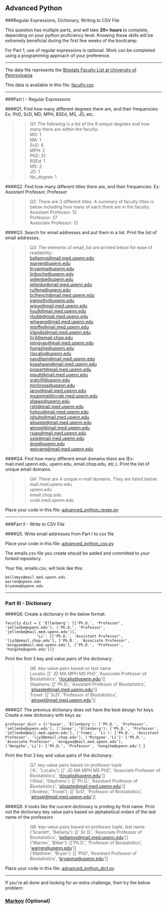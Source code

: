 ## Advanced Python    

###Regular Expressions, Dictionary, Writing to CSV File  

This question has multiple parts, and will take **20+ hours** to complete, depending on your python proficiency level.  Knowing these skills will be extremely beneficial during the first few weeks of the bootcamp.

For Part 1, use of regular expressions is optional.  Work can be completed using a programming approach of your preference. 

---

The data file represents the [Biostats Faculty List at University of Pennsylvania](http://www.med.upenn.edu/cceb/biostat/faculty.shtml)

This data is available in this file:  [faculty.csv](python/faculty.csv)

--- 

###Part I - Regular Expressions  


####Q1. Find how many different degrees there are, and their frequencies: Ex:  PhD, ScD, MD, MPH, BSEd, MS, JD, etc.

>> Q1: The following is a list of the 9 unique degrees and how many there are within the faculty:  
>>                   MD: 1  
>>                   MA: 1  
>>                  ScD: 6  
>>                  MPH: 2  
>>                  PhD: 31  
>>                 BSEd: 1  
>>                   MS: 2  
>>                   JD: 1  
>>            No_degree: 1  



####Q2. Find how many different titles there are, and their frequencies:  Ex:  Assistant Professor, Professor

>>Q2: There are 3 different titles. A summary of faculty titles is below including how many of each there are in the faculty:  
>> Assistant Professor: 12  
>>           Professor: 37  
>> Associate Professor: 12  


####Q3. Search for email addresses and put them in a list.  Print the list of email addresses.

>> Q3: The elements of email_list are printed below for ease of readability:  
>> bellamys@mail.med.upenn.edu  
>> warren@upenn.edu  
>> bryanma@upenn.edu  
>> jinboche@upenn.edu  
>> sellenbe@upenn.edu  
>> jellenbe@mail.med.upenn.edu  
>> ruifeng@upenn.edu  
>> bcfrench@mail.med.upenn.edu  
>> pgimotty@upenn.edu  
>> wguo@mail.med.upenn.edu  
>> hsu9@mail.med.upenn.edu  
>> rhubb@mail.med.upenn.edu  
>> whwang@mail.med.upenn.edu  
>> mjoffe@mail.med.upenn.edu  
>> jrlandis@mail.med.upenn.edu  
>> liy3@email.chop.edu  
>> mingyao@mail.med.upenn.edu  
>> hongzhe@upenn.edu  
>> rlocalio@upenn.edu  
>> nanditam@mail.med.upenn.edu  
>> knashawn@mail.med.upenn.edu  
>> propert@mail.med.upenn.edu  
>> mputt@mail.med.upenn.edu  
>> sratclif@upenn.edu  
>> michross@upenn.edu  
>> jaroy@mail.med.upenn.edu  
>> msammel@cceb.med.upenn.edu  
>> shawp@upenn.edu  
>> rshi@mail.med.upenn.edu  
>> hshou@mail.med.upenn.edu  
>> jshults@mail.med.upenn.edu  
>> alisaste@mail.med.upenn.edu  
>> atroxel@mail.med.upenn.edu  
>> rxiao@mail.med.upenn.edu  
>> sxie@mail.med.upenn.edu  
>> dxie@upenn.edu  
>> weiyang@mail.med.upenn.edu  


####Q4. Find how many different email domains there are (Ex:  mail.med.upenn.edu, upenn.edu, email.chop.edu, etc.).  Print the list of unique email domains.

>> Q4: There are 4 unique e-mail domains. They are listed below:  
>> mail.med.upenn.edu  
>> upenn.edu  
>> email.chop.edu  
>> cceb.med.upenn.edu  


Place your code in this file: [advanced_python_regex.py](python/advanced_python_regex.py)

---

###Part II - Write to CSV File

####Q5.  Write email addresses from Part I to csv file

Place your code in this file: [advanced_python_csv.py](python/advanced_python_csv.py)

The emails.csv file you create should be added and committed to your forked repository.

Your file, emails.csv, will look like this:
```
bellamys@mail.med.upenn.edu
warren@upenn.edu
bryanma@upenn.edu
```

---

### Part III - Dictionary

####Q6.  Create a dictionary in the below format:
```
faculty_dict = { 'Ellenberg': [['Ph.D.', 'Professor', 'sellenbe@upenn.edu'], ['Ph.D.', 'Professor', 'jellenbe@mail.med.upenn.edu']],
              'Li': [['Ph.D.', 'Assistant Professor', 'liy3@email.chop.edu'], ['Ph.D.', 'Associate Professor', 'mingyao@mail.med.upenn.edu'], ['Ph.D.', 'Professor', 'hongzhe@upenn.edu']]}
```
Print the first 3 key and value pairs of the dictionary:

>> Q6. key-value pairs based on last name  
>> Localio: [[' JD MA MPH MS PhD', 'Associate Professor of Biostatistics', 'rlocalio@upenn.edu']]   
>> Stephens: [[' Ph.D.', 'Assistant Professor of Biostatistics', 'alisaste@mail.med.upenn.edu']]   
>> Troxel: [[' ScD', 'Professor of Biostatistics', 'atroxel@mail.med.upenn.edu']]   

####Q7.  The previous dictionary does not have the best design for keys.  Create a new dictionary with keys as:

```
professor_dict = {('Susan', 'Ellenberg'): ['Ph.D.', 'Professor', 'sellenbe@upenn.edu'], ('Jonas', 'Ellenberg'): ['Ph.D.', 'Professor', 'jellenbe@mail.med.upenn.edu'], ('Yimei', 'Li'): ['Ph.D.', 'Assistant Professor', 'liy3@email.chop.edu'], ('Mingyao','Li'): ['Ph.D.', 'Associate Professor', 'mingyao@mail.med.upenn.edu'], ('Hongzhe','Li'): ['Ph.D.', 'Professor', 'hongzhe@upenn.edu'] }
```

Print the first 3 key and value pairs of the dictionary:

>> Q7. key-value pairs based on professor tuple   
>> ('A.', 'Localio'): [[' JD MA MPH MS PhD', 'Associate Professor of Biostatistics', 'rlocalio@upenn.edu']]    
>> ('Alisa', 'Stephens'): [[' Ph.D.', 'Assistant Professor of Biostatistics', 'alisaste@mail.med.upenn.edu']]    
>> ('Andrea', 'Troxel'): [[' ScD', 'Professor of Biostatistics', 'atroxel@mail.med.upenn.edu']]    


####Q8.  It looks like the current dictionary is printing by first name.  Print out the dictionary key value pairs based on alphabetical orders of the last name of the professors

>> Q8. key-value pairs based on professor tuple, last name   
>> ('Scarlett', 'Bellamy'): [[' Sc.D.', 'Associate Professor of Biostatistics', 'bellamys@mail.med.upenn.edu']]    
>>  ('Warren', 'Bilker'): [['Ph.D.', 'Professor of Biostatistics', 'warren@upenn.edu']]    
>>  ('Matthew', 'Bryan'): [[' PhD', 'Assistant Professor of Biostatistics', 'bryanma@upenn.edu']]    

Place your code in this file: [advanced_python_dict.py](python/advanced_python_dict.py)

--- 

If you're all done and looking for an extra challenge, then try the below problem:  

### [Markov](python/markov.py) (Optional)

